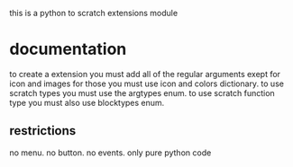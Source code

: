 this is a python to scratch extensions module
# documentation
to create a extension you must add all of the regular arguments exept for icon and images for those you must use icon and colors dictionary.
to use scratch types you must use the argtypes enum.
to use scratch function type you must also use blocktypes enum.

## restrictions
no menu.
no button.
no events.
only pure python code
